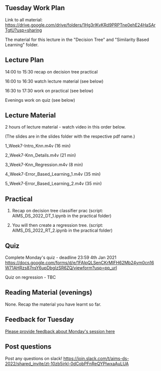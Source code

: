 Tuesday Work Plan
----------------

Link to all material: https://drive.google.com/drive/folders/1Hg3rlKvKRd9PRPTne0ehE24HaSArTgtU?usp=sharing

The material for this lecture in the "Decision Tree" and "Similarity Based Learning" folder.

Lecture Plan
------------

14:00 to 15:30 recap on decision tree practical

16:00 to 16:30 watch lecture material (see below)

16:30 to 17:30 work on practical (see below)

Evenings work on quiz (see below)

Lecture Material
----------------
2 hours of lecture material - watch video in this order below.

(The slides are in the slides folder with the respective pdf name.)

1_Week7-Intro_Knn.m4v (16 min)

2_Week7-Knn_Details.m4v (21 min)

3_Week7-Knn_Regression.m4v (8 min)

4_Week7-Error_Based_Learning_1.m4v (35 min)

5_Week7-Error_Based_Learning_2.m4v (35 min)

Practical
---------

1) Recap on decision tree classifier prac (script: AIMS_DS_2022_DT_1.ipynb in the practical folder)

2) You will then create a regression tree. (script: AIMS_DS_2022_RT_2.ipynb in the practical folder)

Quiz
----

Complete Monday's quiz - deadline 23:59 4th Jan 2021 https://docs.google.com/forms/d/e/1FAIpQLSenCKrMIFH62Mb24ym0cn16W71AHRzs87nsY6upDbgIzSR6ZQ/viewform?usp=pp_url

Quiz on regression - TBC

Reading Material (evenings)
-----------------

None. Recap the material you have learnt so far.


Feedback for Tuesday
--------
<a href="https://docs.google.com/forms/d/e/1FAIpQLSfLV5AVN2fJFVFHUn9UvAqHPrwP5rCm-2ov8t1tYm_ht_mWeA/viewform?usp=pp_url">Please provide feedback about Monday's session here</a>

Post questions
--------------
Post any questions on slack! https://join.slack.com/t/aims-ds-2022/shared_invite/zt-10zb5irkl-0dCobPFnReQYPIwxaAuLUA



